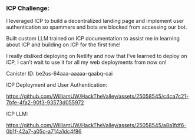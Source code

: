 ### ICP Challenge:

I leveraged ICP to build a decentralized landing page and implement user authentication so spammers and bots are blocked from accessing our bot.

Built custom LLM trained on ICP documentation to assist me in learning about ICP and building on ICP for the first time!

I really disliked deploying on Netlify and now that I’ve learned to deploy on ICP, I can’t wait to use it for all my web deployments from now on!

Canister ID: be2us-64aaa-aaaaa-qaabq-cai

ICP Deployment and User Authentication:



https://github.com/WilliamUW/HackTheValley/assets/25058545/c4ca7c21-7bfe-4fa2-90f3-93573d055972


ICP LLM:



https://github.com/WilliamUW/HackTheValley/assets/25058545/a8a1fdf6-0b1f-42a7-a05c-a714a1dc4f86



